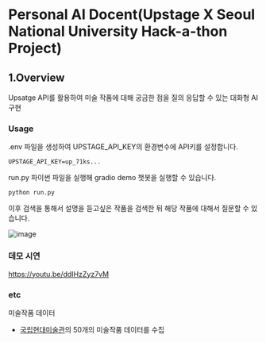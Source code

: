 # Personal AI Docent(Upstage X Seoul National University Hack-a-thon Project)

## 1.Overview
Upsatge API를 활용하여 미술 작품에 대해 궁금한 점을 질의 응답할 수 있는 대화형 AI 구현

### Usage
.env 파일을 생성하여 UPSTAGE_API_KEY의 환경변수에 API키를 설정합니다.
```
UPSTAGE_API_KEY=up_71ks...
```
run.py 파이썬 파일을 실행해 gradio demo 챗봇을 실행할 수 있습니다.
```
python run.py
```
이후 검색을 통해서 설명을 듣고싶은 작품을 검색한 뒤 해당 작품에 대해서 질문할 수 있습니다.

![image](https://github.com/dudcjs2779/upstage-mini-project-art-chatbot/assets/42354230/d409b8a2-5e2d-4068-b3cf-2b17b09ee1af)

### 데모 시연
https://youtu.be/ddIHzZyz7vM

### etc
미술작품 데이터
- [국립현대미술관](https://www.mmca.go.kr/)의 50개의 미술작품 데이터를 수집
